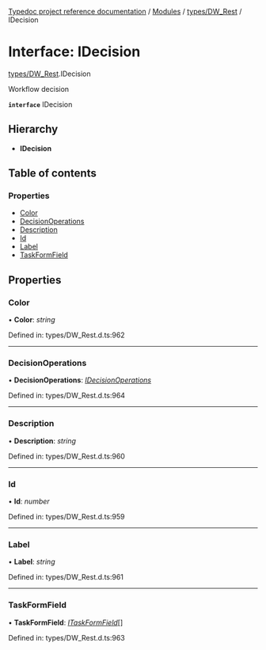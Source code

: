 [Typedoc project reference documentation](../README.md) / [Modules](../modules.md) / [types/DW_Rest](../modules/types_dw_rest.md) / IDecision

# Interface: IDecision

[types/DW_Rest](../modules/types_dw_rest.md).IDecision

Workflow decision

**`interface`** IDecision

## Hierarchy

* **IDecision**

## Table of contents

### Properties

- [Color](types_dw_rest.idecision.md#color)
- [DecisionOperations](types_dw_rest.idecision.md#decisionoperations)
- [Description](types_dw_rest.idecision.md#description)
- [Id](types_dw_rest.idecision.md#id)
- [Label](types_dw_rest.idecision.md#label)
- [TaskFormField](types_dw_rest.idecision.md#taskformfield)

## Properties

### Color

• **Color**: *string*

Defined in: types/DW_Rest.d.ts:962

___

### DecisionOperations

• **DecisionOperations**: [*IDecisionOperations*](types_dw_rest.idecisionoperations.md)

Defined in: types/DW_Rest.d.ts:964

___

### Description

• **Description**: *string*

Defined in: types/DW_Rest.d.ts:960

___

### Id

• **Id**: *number*

Defined in: types/DW_Rest.d.ts:959

___

### Label

• **Label**: *string*

Defined in: types/DW_Rest.d.ts:961

___

### TaskFormField

• **TaskFormField**: [*ITaskFormField*](types_dw_rest.itaskformfield.md)[]

Defined in: types/DW_Rest.d.ts:963
